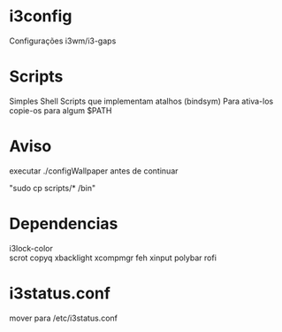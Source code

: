 # i3config

Configurações i3wm/i3-gaps

# Scripts

Simples Shell Scripts que implementam atalhos (bindsym)
Para ativa-los copie-os para algum $PATH

# Aviso
executar ./configWallpaper antes de continuar

"sudo cp scripts/* /bin"

# Dependencias 

i3lock-color  
scrot
copyq
xbacklight
xcompmgr
feh
xinput
polybar
rofi


# i3status.conf

mover para /etc/i3status.conf
